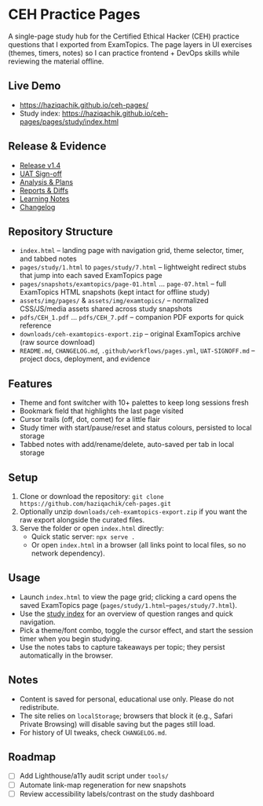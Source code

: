 # CEH Practice Pages

A single-page study hub for the Certified Ethical Hacker (CEH) practice questions that I exported from ExamTopics. The page layers in UI exercises (themes, timers, notes) so I can practice frontend + DevOps skills while reviewing the material offline.

## Live Demo

- https://haziqachik.github.io/ceh-pages/
- Study index: https://haziqachik.github.io/ceh-pages/pages/study/index.html

## Release & Evidence

- [Release v1.4](https://github.com/haziqachik/ceh-pages/releases/tag/v1.4)
- [UAT Sign-off](UAT-SIGNOFF.md)
- [Analysis & Plans](docs/analysis/)
- [Reports & Diffs](docs/reports/)
- [Learning Notes](docs/learning-notes.md)
- [Changelog](CHANGELOG.md)

## Repository Structure
- `index.html` – landing page with navigation grid, theme selector, timer, and tabbed notes
- `pages/study/1.html` to `pages/study/7.html` – lightweight redirect stubs that jump into each saved ExamTopics page
- `pages/snapshots/examtopics/page-01.html` … `page-07.html` – full ExamTopics HTML snapshots (kept intact for offline study)
- `assets/img/pages/` & `assets/img/examtopics/` – normalized CSS/JS/media assets shared across study snapshots
- `pdfs/CEH_1.pdf` … `pdfs/CEH_7.pdf` – companion PDF exports for quick reference
- `downloads/ceh-examtopics-export.zip` – original ExamTopics archive (raw source download)
- `README.md`, `CHANGELOG.md`, `.github/workflows/pages.yml`, `UAT-SIGNOFF.md` – project docs, deployment, and evidence

## Features
- Theme and font switcher with 10+ palettes to keep long sessions fresh
- Bookmark field that highlights the last page visited
- Cursor trails (off, dot, comet) for a little flair
- Study timer with start/pause/reset and status colours, persisted to local storage
- Tabbed notes with add/rename/delete, auto-saved per tab in local storage

## Setup
1. Clone or download the repository: `git clone https://github.com/haziqachik/ceh-pages.git`
2. Optionally unzip `downloads/ceh-examtopics-export.zip` if you want the raw export alongside the curated files.
3. Serve the folder or open `index.html` directly:
   - Quick static server: `npx serve .`
   - Or open `index.html` in a browser (all links point to local files, so no network dependency).

## Usage
- Launch `index.html` to view the page grid; clicking a card opens the saved ExamTopics page (`pages/study/1.html`–`pages/study/7.html`).
- Use the [study index](pages/study/index.html) for an overview of question ranges and quick navigation.
- Pick a theme/font combo, toggle the cursor effect, and start the session timer when you begin studying.
- Use the notes tabs to capture takeaways per topic; they persist automatically in the browser.

## Notes
- Content is saved for personal, educational use only. Please do not redistribute.
- The site relies on `localStorage`; browsers that block it (e.g., Safari Private Browsing) will disable saving but the pages still load.
- For history of UI tweaks, check `CHANGELOG.md`.

## Roadmap
- [ ] Add Lighthouse/a11y audit script under `tools/`
- [ ] Automate link-map regeneration for new snapshots
- [ ] Review accessibility labels/contrast on the study dashboard